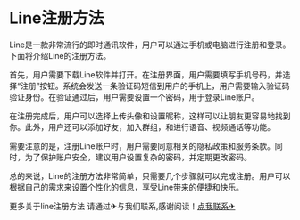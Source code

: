 # Line注册方法

Line是一款非常流行的即时通讯软件，用户可以通过手机或电脑进行注册和登录。下面将介绍Line的注册方法。

首先，用户需要下载Line软件并打开。在注册界面，用户需要填写手机号码，并选择“注册”按钮。系统会发送一条验证码短信到用户的手机上，用户需要输入验证码验证身份。在验证通过后，用户需要设置一个密码，用于登录Line账户。

在注册完成后，用户可以选择上传头像和设置昵称，这样可以让朋友更容易地找到你。此外，用户还可以添加好友，加入群组，和进行语音、视频通话等功能。

需要注意的是，注册Line账户时，用户需要同意相关的隐私政策和服务条款。同时，为了保护账户安全，建议用户设置复杂的密码，并定期更改密码。

总的来说，Line的注册方法非常简单，只需要几个步骤就可以完成注册。用户可以根据自己的需求来设置个性化的信息，享受Line带来的便捷和快乐。

更多关于line注册方法 请通过✈与我们联系,感谢阅读！[点我联系✈](https://pro.G208.com)